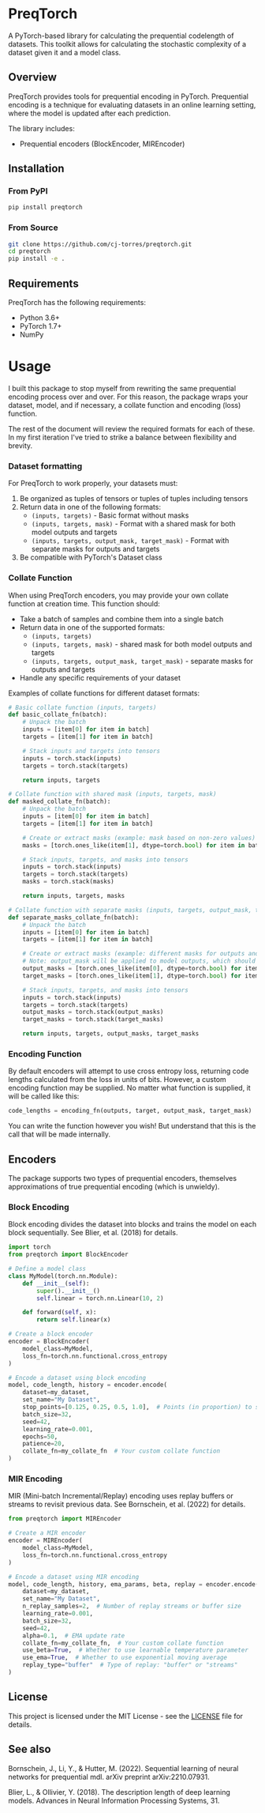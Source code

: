 # PreqTorch

A PyTorch-based library for calculating the prequential codelength of datasets. This toolkit allows for calculating the stochastic complexity of a dataset given it and a model class.

## Overview

PreqTorch provides tools for prequential encoding in PyTorch. Prequential encoding is a technique for evaluating datasets in an online learning setting, where the model is updated after each prediction.

The library includes:
- Prequential encoders (BlockEncoder, MIREncoder)

## Installation

### From PyPI

```bash
pip install preqtorch
```

### From Source

```bash
git clone https://github.com/cj-torres/preqtorch.git
cd preqtorch
pip install -e .
```

## Requirements

PreqTorch has the following requirements:
- Python 3.6+
- PyTorch 1.7+
- NumPy


# Usage

I built this package to stop myself from rewriting the same prequential encoding process over and over. For this reason, the package wraps your dataset, model, and if necessary, a collate function and encoding (loss) function.

The rest of the document will review the required formats for each of these. In my first iteration I've tried to strike a balance between flexibility and brevity.

### Dataset formatting

For PreqTorch to work properly, your datasets must:

1. Be organized as tuples of tensors or tuples of tuples including tensors
2. Return data in one of the following formats:
   - `(inputs, targets)` - Basic format without masks
   - `(inputs, targets, mask)` - Format with a shared mask for both model outputs and targets
   - `(inputs, targets, output_mask, target_mask)` - Format with separate masks for outputs and targets
3. Be compatible with PyTorch's Dataset class

### Collate Function

When using PreqTorch encoders, you may provide your own collate function at creation time. This function should:

- Take a batch of samples and combine them into a single batch
- Return data in one of the supported formats:
  - `(inputs, targets)`
  - `(inputs, targets, mask)` - shared mask for both model outputs and targets
  - `(inputs, targets, output_mask, target_mask)` - separate masks for outputs and targets
- Handle any specific requirements of your dataset

Examples of collate functions for different dataset formats:

```python
# Basic collate function (inputs, targets)
def basic_collate_fn(batch):
    # Unpack the batch
    inputs = [item[0] for item in batch]
    targets = [item[1] for item in batch]

    # Stack inputs and targets into tensors
    inputs = torch.stack(inputs)
    targets = torch.stack(targets)

    return inputs, targets

# Collate function with shared mask (inputs, targets, mask)
def masked_collate_fn(batch):
    # Unpack the batch
    inputs = [item[0] for item in batch]
    targets = [item[1] for item in batch]

    # Create or extract masks (example: mask based on non-zero values)
    masks = [torch.ones_like(item[1], dtype=torch.bool) for item in batch]

    # Stack inputs, targets, and masks into tensors
    inputs = torch.stack(inputs)
    targets = torch.stack(targets)
    masks = torch.stack(masks)

    return inputs, targets, masks

# Collate function with separate masks (inputs, targets, output_mask, target_mask)
def separate_masks_collate_fn(batch):
    # Unpack the batch
    inputs = [item[0] for item in batch]
    targets = [item[1] for item in batch]

    # Create or extract masks (example: different masks for outputs and targets)
    # Note: output_mask will be applied to model outputs, which should have the same shape as inputs
    output_masks = [torch.ones_like(item[0], dtype=torch.bool) for item in batch]
    target_masks = [torch.ones_like(item[1], dtype=torch.bool) for item in batch]

    # Stack inputs, targets, and masks into tensors
    inputs = torch.stack(inputs)
    targets = torch.stack(targets)
    output_masks = torch.stack(output_masks)
    target_masks = torch.stack(target_masks)

    return inputs, targets, output_masks, target_masks
```

### Encoding Function

By default encoders will attempt to use cross entropy loss, returning code lengths calculated from the loss in units of bits. However, a custom encoding function may be supplied. No matter what function is supplied, it will be called like this:

```python
code_lengths = encoding_fn(outputs, target, output_mask, target_mask)
```

You can write the function however you wish! But understand that this is the call that will be made internally.


## Encoders

The package supports two types of prequential encoders, themselves approximations of true prequential encoding (which is unwieldy).

### Block Encoding

Block encoding divides the dataset into blocks and trains the model on each block sequentially. See Blier, et al. (2018) for details.

```python
import torch
from preqtorch import BlockEncoder

# Define a model class
class MyModel(torch.nn.Module):
    def __init__(self):
        super().__init__()
        self.linear = torch.nn.Linear(10, 2)

    def forward(self, x):
        return self.linear(x)

# Create a block encoder
encoder = BlockEncoder(
    model_class=MyModel,
    loss_fn=torch.nn.functional.cross_entropy
)

# Encode a dataset using block encoding
model, code_length, history = encoder.encode(
    dataset=my_dataset,
    set_name="My Dataset",
    stop_points=[0.125, 0.25, 0.5, 1.0],  # Points (in proportion) to stop and evaluate
    batch_size=32,
    seed=42,
    learning_rate=0.001,
    epochs=50,
    patience=20,
    collate_fn=my_collate_fn  # Your custom collate function
)
```

### MIR Encoding

MIR (Mini-batch Incremental/Replay) encoding uses replay buffers or streams to revisit previous data. See Bornschein, et al. (2022) for details.

```python
from preqtorch import MIREncoder

# Create a MIR encoder
encoder = MIREncoder(
    model_class=MyModel,
    loss_fn=torch.nn.functional.cross_entropy
)

# Encode a dataset using MIR encoding
model, code_length, history, ema_params, beta, replay = encoder.encode(
    dataset=my_dataset,
    set_name="My Dataset",
    n_replay_samples=2,  # Number of replay streams or buffer size
    learning_rate=0.001,
    batch_size=32,
    seed=42,
    alpha=0.1,  # EMA update rate
    collate_fn=my_collate_fn,  # Your custom collate function
    use_beta=True,  # Whether to use learnable temperature parameter
    use_ema=True,  # Whether to use exponential moving average
    replay_type="buffer"  # Type of replay: "buffer" or "streams"
)
```

## License

This project is licensed under the MIT License - see the [LICENSE](LICENSE) file for details.

## See also

Bornschein, J., Li, Y., & Hutter, M. (2022). Sequential learning of neural networks for prequential mdl. arXiv preprint arXiv:2210.07931.

Blier, L., & Ollivier, Y. (2018). The description length of deep learning models. Advances in Neural Information Processing Systems, 31.